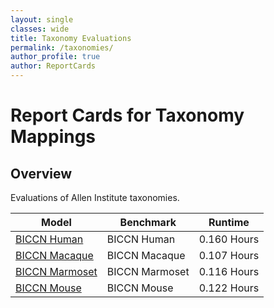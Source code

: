 ```yaml
---
layout: single
classes: wide
title: Taxonomy Evaluations
permalink: /taxonomies/
author_profile: true
author: ReportCards
---
```


# Report Cards for Taxonomy Mappings

## Overview

Evaluations of Allen Institute taxonomies.

Model | Benchmark | Runtime 
--- | --- | --- 
[BICCN Human](../Taxonomy_reports/BICCN_M1/BICCN_M1_Human.md) | BICCN Human | 0.160 Hours 
[BICCN Macaque](../Taxonomy_reports/BICCN_M1/BICCN_M1_Macaque.md) | BICCN Macaque | 0.107 Hours 
[BICCN Marmoset](../Taxonomy_reports/BICCN_M1/BICCN_M1_Marmoset.md) | BICCN Marmoset | 0.116 Hours 
[BICCN Mouse](../Taxonomy_reports/BICCN_M1/BICCN_M1_Mouse.md) | BICCN Mouse | 0.122 Hours 
